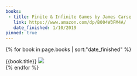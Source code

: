 ```yaml
---
books:
 - title: Finite & Infinite Games by James Carse
   link: https://www.amazon.com/dp/B004W3FM4A/
   date_finished: 1/10/2019
pinned: true
---
```


{% for book in page.books | sort:"date_finished" %}
<div class="">
{{book.title}}
<img src="http://images.amazon.com/images/P/B004W3FM4A.01.ZTZZZZZZ.jpg" />

</div>
{% endfor %}
